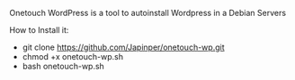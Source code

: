 Onetouch WordPress is a tool to autoinstall Wordpress in a Debian Servers

How to Install it:<br> 
 - git clone https://github.com/Japinper/onetouch-wp.git<br>
 - chmod +x onetouch-wp.sh<br>
 - bash onetouch-wp.sh

